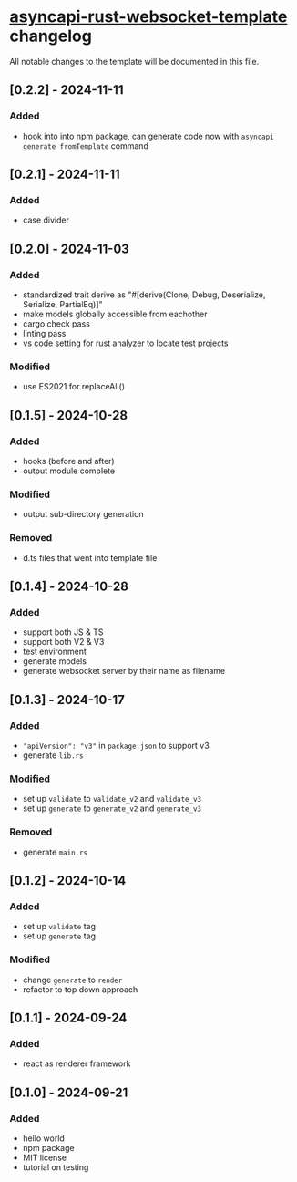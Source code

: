 # [asyncapi-rust-websocket-template](./README.md) changelog
All notable changes to the template will be documented in this file.


## [0.2.2] - 2024-11-11
### Added
- hook into into npm package, can generate code now with `asyncapi generate fromTemplate` command

## [0.2.1] - 2024-11-11
### Added
- case divider

## [0.2.0] - 2024-11-03
### Added
- standardized trait derive as "#[derive(Clone, Debug, Deserialize, Serialize, PartialEq)]"
- make models globally accessible from eachother
- cargo check pass
- linting pass
- vs code setting for rust analyzer to locate test projects
### Modified
- use ES2021 for replaceAll()

## [0.1.5] - 2024-10-28
### Added
- hooks (before and after)
- output module complete
### Modified
- output sub-directory generation
### Removed
- d.ts files that went into template file

## [0.1.4] - 2024-10-28
### Added
- support both JS & TS
- support both V2 & V3
- test environment
- generate models
- generate websocket server by their name as filename


## [0.1.3] - 2024-10-17
### Added
- `"apiVersion": "v3"` in `package.json` to support v3
- generate `lib.rs`
### Modified
- set up `validate` to `validate_v2` and `validate_v3`
- set up `generate` to `generate_v2` and `generate_v3`
### Removed
- generate `main.rs`

## [0.1.2] - 2024-10-14
### Added
- set up `validate` tag
- set up `generate` tag
### Modified
- change `generate` to `render`
- refactor to top down approach

## [0.1.1] - 2024-09-24
### Added
- react as renderer framework

## [0.1.0] - 2024-09-21
### Added
- hello world
- npm package
- MIT license
- tutorial on testing

